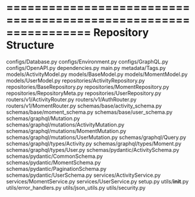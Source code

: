================================================================
Repository Structure
================================================================
configs/Database.py
configs/Environment.py
configs/GraphQL.py
configs/OpenAPI.py
dependencies.py
main.py
metadata/Tags.py
models/ActivityModel.py
models/BaseModel.py
models/MomentModel.py
models/UserModel.py
repositories/ActivityRepository.py
repositories/BaseRepository.py
repositories/MomentRepository.py
repositories/RepositoryMeta.py
repositories/UserRepository.py
routers/v1/ActivityRouter.py
routers/v1/AuthRouter.py
routers/v1/MomentRouter.py
schemas/base/activity_schema.py
schemas/base/moment_schema.py
schemas/base/user_schema.py
schemas/graphql/Mutation.py
schemas/graphql/mutations/ActivityMutation.py
schemas/graphql/mutations/MomentMutation.py
schemas/graphql/mutations/UserMutation.py
schemas/graphql/Query.py
schemas/graphql/types/Activity.py
schemas/graphql/types/Moment.py
schemas/graphql/types/User.py
schemas/pydantic/ActivitySchema.py
schemas/pydantic/CommonSchema.py
schemas/pydantic/MomentSchema.py
schemas/pydantic/PaginationSchema.py
schemas/pydantic/UserSchema.py
services/ActivityService.py
services/MomentService.py
services/UserService.py
setup.py
utils/__init__.py
utils/error_handlers.py
utils/json_utils.py
utils/security.py

